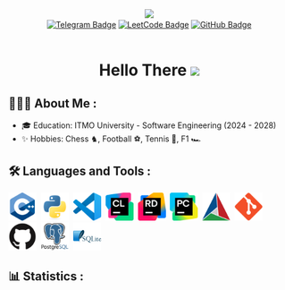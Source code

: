 <div id="header" align="center">
  <img src="https://media.giphy.com/media/v1.Y2lkPWVjZjA1ZTQ3cWV3cm54NGYxZTFhM2RjZjFteTQ1MnlrZXdvMXNtcm5udXhzeWg0NSZlcD12MV9naWZzJmN0PWc/CuuSHzuc0O166MRfjt/giphy.gif" width="180"/>
</div>

<div id="badges" align="center">
  <a href="https://t.me/th3spec1al1">
    <img src="https://img.shields.io/badge/Telegram-blue?logo=telegram&logoColor=white&style=for-the-badge" alt="Telegram Badge"/></a>
  <a href="https://leetcode.com/u/th3spec1al1">
    <img src="https://img.shields.io/badge/LeetCode-black?logo=leetcode&logoColor=orange&style=for-the-badge" alt="LeetCode Badge"/></a>
  <a href="https://github.com/th3spec1al1">
    <img src="https://img.shields.io/badge/GitHub-white?logo=github&logoColor=black&style=for-the-badge" alt="GitHub Badge"/></a>
</div>

<div id="viewers" align="center">
  <img src="https://komarev.com/ghpvc/?username=th3spec1al1&style=flat-square&color=blue" alt=""/>
</div>

<h1 align="center">
  Hello There
  <img src="https://media3.giphy.com/media/v1.Y2lkPTc5MGI3NjExcmNlbXhybHZldGZmbGtjZzZpcnBqN244N2RpZXg1NmNiNzhkZ2dibyZlcD12MV9pbnRlcm5hbF9naWZfYnlfaWQmY3Q9cw/Tlb4G3sLepRkfp7Ytc/giphy.gif" width="40px"/>
</h1>

## 👨🏽‍💻 About Me :
- 🎓 Education: ITMO University - Software Engineering (2024 - 2028)
- ✨ Hobbies: Chess ♞, Football ⚽, Tennis 🎾, F1 🏎️

## 🛠 Languages and Tools :
<div>
  <img src="https://github.com/devicons/devicon/blob/master/icons/cplusplus/cplusplus-original.svg" title="C++" alt="C++" width="50" height="50"/>&nbsp;
  <img src="https://github.com/devicons/devicon/blob/master/icons/python/python-original.svg" title="Python" alt="Python" width="50" height="50"/>&nbsp;
  <img src="https://github.com/devicons/devicon/blob/master/icons/vscode/vscode-original.svg" title="vscode" alt="vscode" width="50" height="50"/>&nbsp;
  <img src="https://github.com/devicons/devicon/blob/master/icons/clion/clion-original.svg" title="Clion" alt="Clion" width="50" height="50"/>&nbsp;
  <img src="https://github.com/devicons/devicon/blob/master/icons/rider/rider-original.svg" title="Rider" alt="Rider" width="50" height="50"/>&nbsp;
  <img src="https://github.com/devicons/devicon/blob/master/icons/pycharm/pycharm-original.svg" title="PyCharm" alt="PyCharm" width="50" height="50"/>&nbsp;
  <img src="https://github.com/devicons/devicon/blob/master/icons/cmake/cmake-original.svg" title="Cmake" alt="Cmake" width="50" height="50"/>&nbsp;
  <img src="https://github.com/devicons/devicon/blob/master/icons/git/git-original.svg" title="Git" alt="Git" width="50" height="50"/>&nbsp;
  <img src="https://github.com/devicons/devicon/blob/master/icons/github/github-original.svg" title="Github" alt="Github" width="50" height="50"/>&nbsp;
  <img src="https://github.com/devicons/devicon/blob/master/icons/postgresql/postgresql-original-wordmark.svg" title="PostgreSQL" alt="PostgreSQL" width="50" height="50"/>&nbsp;
  <img src="https://github.com/devicons/devicon/blob/master/icons/sqlite/sqlite-original-wordmark.svg" title="SQLLite" alt="SQLLite" width="50" height="50"/>&nbsp;
</div>

## 📊 Statistics :
<div>
  
</div>
